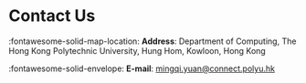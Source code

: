 # **Contact Us**

:fontawesome-solid-map-location: **Address**: Department of Computing, The Hong Kong Polytechnic University, Hung Hom, Kowloon, Hong Kong

:fontawesome-solid-envelope: **E-mail**: mingqi.yuan@connect.polyu.hk